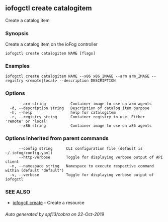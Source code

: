 ## iofogctl create catalogitem

Create a catalog item

### Synopsis

Create a catalog item on the ioFog controller

```
iofogctl create catalogitem NAME [flags]
```

### Examples

```
iofogctl create catalogitem NAME --x86 x86_IMAGE --arm arm_IMAGE --registry <remote|local> --description DESCRIPTION
```

### Options

```
      --arm string           Container image to use on arm agents
  -d, --description string   Description of catalog item purpose
  -h, --help                 help for catalogitem
  -r, --registry string      Container registry to use. Either 'remote' or 'local'
      --x86 string           Container image to use on x86 agents
```

### Options inherited from parent commands

```
      --config string      CLI configuration file (default is ~/.iofog/config.yaml)
      --http-verbose       Toggle for displaying verbose output of API client
  -n, --namespace string   Namespace to execute respective command within (default "default")
  -v, --verbose            Toggle for displaying verbose output of iofogctl
```

### SEE ALSO

* [iofogctl create](iofogctl_create.md)	 - Create a resource

###### Auto generated by spf13/cobra on 22-Oct-2019
